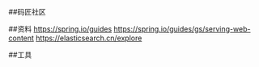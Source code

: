 ##码匠社区

##资料
https://spring.io/guides
https://spring.io/guides/gs/serving-web-content
https://elasticsearch.cn/explore

##工具